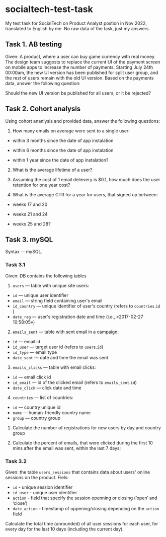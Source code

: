 # socialtech-test-task

My test task for SocialTech on Product Analyst postion in Nov 2022, translated to English by me. No raw data of the task, just my answers.

## Task 1. AB testing

Given: A product, where a user can buy game currency with real money. The design team suggests to replace the current UI of the payment screen on mobile apps to increase the number of payments.
Starting July 24th 00:00am, the new UI version has been published for split user group, and the rest of users remain with the old UI version. Based on the payments data, answer the following question:

Should the new UI version be published for all users, or it be rejected?

## Task 2. Cohort analysis
 
 Using cohort ananlysis and provided data, answer the following questions:


1. How many emails on average were sent to a single user:

* within 3 months since the date of app instalation

* within 6 months since the date of app instalation
    
* within 1 year since the date of app instalation?

2. What is the average lifetime of a user?

3. Assuming the cost of 1 email delievery is $0.1, how much does the user retention for one year cost?

4. What is the average CTR for a year for users, that signed up between:

* weeks 17 and 20

* weeks 21 and 24

* weeks 25 and 28?

## Task 3. mySQL

Syntax -- mySQL.

### Task 3.1 

Given: DB contains the following tables

1. `users` — table with unique site users:
* `id` — unique user identifier
* `email` — string field containing user's email
* `id_country` — unique identifier of user's country (refers to `countries`.`id `)
* `date_reg` — user's registration date and time (i.e., «2017-02-27 10:58:05»)

2. `emails_sent` — table with sent email in a campaign:
* `id` — email id
* `id_user` — target user id (refers to `users`.`id`)
* `id_type` — email type
* `date_sent` — date and time the email was sent

3. `emails_clicks` — table with email clicks:
* `id` — email click id
* `id_email` — id of the clicked email (refers to `emails_sent`.`id`)
* `date_click` — click date and time

4. `countries` — list of countries:
* `id` — country unique id
* `name` — human-friendly country name
* `group` — country group


1. Calculate the number of registrations for new users by day and country group

2. Calculate the percent of emails, that were clicked during the first 10 mins after the email was sent, within the last 7 days; 

### Task 3.2

Given: the table `users_sessions` that contains data about users' online sessions on the product. Fiels:

* `id` - unique session identifier
* `id_user` - unique user identifier
* `action` -  field that specify the session openning or closing (‘open’ and ‘close’)
* `date_action` - timestamp of oppening/closing depending on the `action` field

Calculate the total time (unrounded) of all user sessions for each user, for every day for the last 10 days (including the current day).
				
